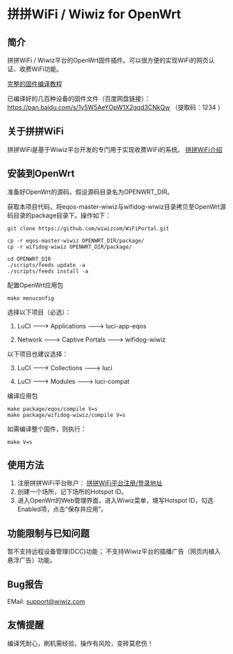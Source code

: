 # 拼拼WiFi / Wiwiz for OpenWrt

## 简介
拼拼WiFi / Wiwiz平台的OpenWrt固件插件。可以很方便的实现WiFi的网页认证、收费WiFi功能。

[完整的固件编译教程](https://mp.weixin.qq.com/s/ibuAdO1-wwolK-DIv81z9w)

已编译好的几百种设备的固件文件（百度网盘链接）：https://pan.baidu.com/s/1y5W5AeYOpW1X2gqd3CNkQw   （提取码：1234 ）

## 关于拼拼WiFi
拼拼WiFi是基于Wiwiz平台开发的专门用于实现收费WiFi的系统。
[拼拼WiFi介绍](http://www.wiwiz.com/pinpinwifi/#docs)

## 安装到OpenWrt
准备好OpenWrt的源码，假设源码目录名为OPENWRT_DIR。

获取本项目代码，将eqos-master-wiwiz与wifidog-wiwiz目录拷贝至OpenWrt源码目录的package目录下。操作如下：

```
git clone https://github.com/wiwizcom/WiFiPortal.git

cp -r eqos-master-wiwiz OPENWRT_DIR/package/
cp -r wifidog-wiwiz OPENWRT_DIR/package/

cd OPENWRT_DIR
./scripts/feeds update -a
./scripts/feeds install -a
```

配置OpenWrt应用包
```
make menuconfig
```

选择以下项目（必选）：

1. LuCI ---> Applications ---> luci-app-eqos

2. Network ---> Captive Portals ---> wifidog-wiwiz

以下项目也建议选择：

3. LuCI ---> Collections  ---> luci

4. LuCI ---> Modules ---> luci-compat


编译应用包
```
make package/eqos/compile V=s
make package/wifidog-wiwiz/compile V=s
```

如需编译整个固件，则执行：
```
make V=s
```

## 使用方法
1. 注册拼拼WiFi平台账户：
[拼拼WiFi平台注册/登录地址](http://www.wiwiz.com/pinpinwifi)
2. 创建一个场所，记下场所的Hotspot ID。
3. 进入OpenWrt的Web管理界面，进入Wiwiz菜单，填写Hotspot ID，勾选Enabled项，点击“保存并应用”。

## 功能限制与已知问题
暂不支持远程设备管理(DCC)功能；
不支持Wiwiz平台的插播广告（网页内植入悬浮广告）功能。

## Bug报告
EMail: support@wiwiz.com

## 友情提醒
编译凭耐心，刷机需经验，操作有风险，变砖莫悲伤！
